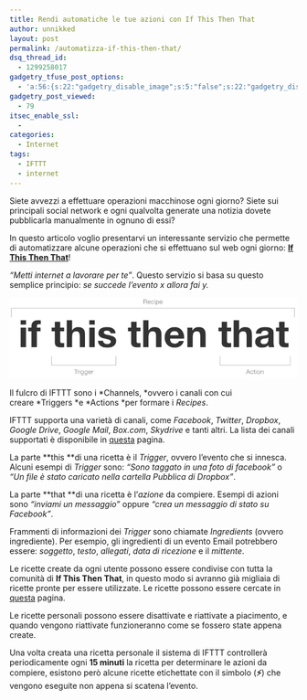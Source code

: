 ```yaml
---
title: Rendi automatiche le tue azioni con If This Then That
author: unnikked
layout: post
permalink: /automatizza-if-this-then-that/
dsq_thread_id:
  - 1299258017
gadgetry_tfuse_post_options:
  - 'a:56:{s:22:"gadgetry_disable_image";s:5:"false";s:22:"gadgetry_disable_video";s:5:"false";s:26:"gadgetry_disable_post_meta";s:5:"false";s:23:"gadgetry_disable_author";s:5:"false";s:31:"gadgetry_disable_published_date";s:5:"false";s:24:"gadgetry_disable_coments";s:5:"false";s:28:"gadgetry_disable_author_info";s:5:"false";s:19:"gadgetry_page_title";s:13:"default_title";s:21:"gadgetry_custom_title";s:0:"";s:21:"gadgetry_single_image";s:43:"/wp-content/uploads/2013/05/IFTTT-socks.jpg";s:30:"gadgetry_single_img_dimensions";a:2:{i:0;s:3:"586";i:1;s:3:"319";}s:28:"gadgetry_single_img_position";s:9:"alignleft";s:24:"gadgetry_thumbnail_image";s:43:"/wp-content/uploads/2013/05/IFTTT-socks.jpg";s:27:"gadgetry_thumbnail_position";s:7:"noalign";s:19:"gadgetry_video_link";s:0:"";s:25:"gadgetry_video_dimensions";a:2:{i:0;s:3:"590";i:1;s:3:"191";}s:23:"gadgetry_video_position";s:10:"alignright";s:23:"gadgetry_header_element";s:7:"without";s:22:"gadgetry_select_slider";s:2:"-1";s:17:"gadgetry_page_map";s:0:"";s:25:"gadgetry_content_ads_post";s:4:"true";s:21:"gadgetry_top_ad_space";s:5:"false";s:21:"gadgetry_top_ad_image";s:0:"";s:19:"gadgetry_top_ad_url";s:0:"";s:23:"gadgetry_top_ad_adsense";s:0:"";s:28:"gadgetry_bfcontent_ads_space";s:5:"false";s:23:"gadgetry_bfcontent_type";s:5:"image";s:25:"gadgetry_bfcontent_number";s:3:"one";s:29:"gadgetry_bfcontent_ads_image1";s:0:"";s:27:"gadgetry_bfcontent_ads_url1";s:0:"";s:31:"gadgetry_bfcontent_ads_adsense1";s:0:"";s:29:"gadgetry_bfcontent_ads_image2";s:0:"";s:27:"gadgetry_bfcontent_ads_url2";s:0:"";s:31:"gadgetry_bfcontent_ads_adsense2";s:0:"";s:29:"gadgetry_bfcontent_ads_image3";s:0:"";s:27:"gadgetry_bfcontent_ads_url3";s:0:"";s:31:"gadgetry_bfcontent_ads_adsense3";s:0:"";s:29:"gadgetry_bfcontent_ads_image4";s:0:"";s:27:"gadgetry_bfcontent_ads_url4";s:0:"";s:31:"gadgetry_bfcontent_ads_adsense4";s:0:"";s:29:"gadgetry_bfcontent_ads_image5";s:0:"";s:27:"gadgetry_bfcontent_ads_url5";s:0:"";s:31:"gadgetry_bfcontent_ads_adsense5";s:0:"";s:29:"gadgetry_bfcontent_ads_image6";s:0:"";s:27:"gadgetry_bfcontent_ads_url6";s:0:"";s:31:"gadgetry_bfcontent_ads_adsense6";s:0:"";s:29:"gadgetry_bfcontent_ads_image7";s:0:"";s:27:"gadgetry_bfcontent_ads_url7";s:0:"";s:31:"gadgetry_bfcontent_ads_adsense7";s:0:"";s:19:"gadgetry_hook_space";s:5:"false";s:19:"gadgetry_hook_image";s:0:"";s:17:"gadgetry_hook_url";s:0:"";s:21:"gadgetry_hook_adsense";s:0:"";s:25:"gadgetry_content_subtitle";s:0:"";s:20:"gadgetry_content_top";s:0:"";s:23:"gadgetry_content_bottom";s:0:"";}'
gadgetry_post_viewed:
  - 79
itsec_enable_ssl:
  - 
categories:
  - Internet
tags:
  - IFTTT
  - internet
---
```

<div align="center">
  <!-- unnikked - responsive - header --><ins class="adsbygoogle" style="display:block" data-ad-client="ca-pub-3846608868139288" data-ad-slot="2778724254" data-ad-format="auto"></ins>
</div>

  


Siete avvezzi a effettuare operazioni macchinose ogni giorno? Siete sui principali social network e ogni qualvolta generate una notizia dovete pubblicarla manualmente in ognuno di essi?

In questo articolo voglio presentarvi un interessante servizio che permette di automatizzare alcune operazioni che si effettuano sul web ogni giorno: **<a href="https://ifttt.com/" target="_blank">If This Then That</a>**!

*&#8220;Metti internet a lavorare per te&#8221;*. Questo servizio si basa su questo semplice principio: *se succede l&#8217;evento x allora fai y.*

<img class="aligncenter" alt="" src="/wp-content/uploads/2013/05/formula.png" />

Il fulcro di IFTTT sono i *Channels, *ovvero i canali con cui creare *Triggers *e *Actions *per formare i *Recipes*.

IFTTT supporta una varietà di canali, come *Facebook*, *Twitter*, *Dropbox*, *Google Drive*, *Google Mail*, *Box.com*, *Skydrive* e tanti altri. La lista dei canali supportati è disponibile in <a href="https://ifttt.com/channels" target="_blank">questa</a> pagina.

La parte **this **di una ricetta è il *Trigger*, ovvero l&#8217;evento che si innesca. Alcuni esempi di *Trigger* sono: *&#8220;Sono taggato in una foto di facebook&#8221;* o *&#8220;Un file è stato caricato nella cartella Pubblica di Dropbox&#8221;*.

La parte **that **di una ricetta è l&#8217;*azione* da compiere. Esempi di azioni sono *&#8220;inviami un messaggio&#8221;* oppure *&#8220;crea un messaggio di stato su Facebook&#8221;*.

Frammenti di informazioni dei *Trigger* sono chiamate *Ingredients* (ovvero ingrediente). Per esempio, gli ingredienti di un evento Email potrebbero essere: *soggetto*, *testo*, *allegati*, *data di ricezione* e il *mittente*.

Le ricette create da ogni utente possono essere condivise con tutta la comunità di **If This Then That**, in questo modo si avranno già migliaia di ricette pronte per essere utilizzate. Le ricette possono essere cercate in <a href="https://ifttt.com/recipes" target="_blank">questa</a> pagina.

Le ricette personali possono essere disattivate e riattivate a piacimento, e quando vengono riattivate funzioneranno come se fossero state appena create.

Una volta creata una ricetta personale il sistema di IFTTT controllerà periodicamente ogni **15 minuti** la ricetta per determinare le azioni da compiere, esistono però alcune ricette etichettate con il simbolo (**⚡**) che vengono eseguite non appena si scatena l&#8217;evento.

  


<div align="center">
  <!-- unnikked - responsive - footer --><ins class="adsbygoogle" style="display:block" data-ad-client="ca-pub-3846608868139288" data-ad-slot="4255457452" data-ad-format="auto"></ins>
</div>